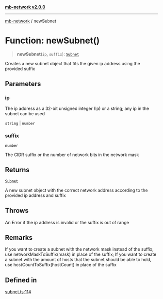 [**mb-network v2.0.0**](../README.md)

***

[mb-network](../README.md) / newSubnet

# Function: newSubnet()

> **newSubnet**(`ip`, `suffix`): [`Subnet`](../interfaces/Subnet.md)

Creates a new subnet object that fits the given ip address using the provided suffix

## Parameters

### ip

The ip address as a 32-bit unsigned integer (Ip) or a string; any ip in the subnet can be used

`string` | `number`

### suffix

`number`

The CIDR suffix or the number of network bits in the network mask

## Returns

[`Subnet`](../interfaces/Subnet.md)

A new subnet object with the correct network address according to the provided ip address and suffix

## Throws

An Error if the ip address is invalid or the suffix is out of range

## Remarks

If you want to create a subnet with the network mask instead of the suffix, use networkMaskToSuffix(mask) in place of the suffix;
If you want to create a subnet with the amount of hosts that the subnet should be able to hold, use hostCountToSuffix(hostCount) in place of the suffix

## Defined in

[subnet.ts:114](https://github.com/mbachmann97/mb-network/blob/3f5d1757544ae826d544d9a0cd9aec41c51c4650/src/subnet.ts#L114)
